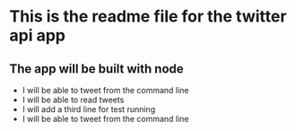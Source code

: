 # This is the readme file for the twitter api app
## The app will be built with node 
* I will be able to tweet from the command line 
* I will be able to read tweets
* I will add a third line for test running
* I will be able to tweet from the command line 
